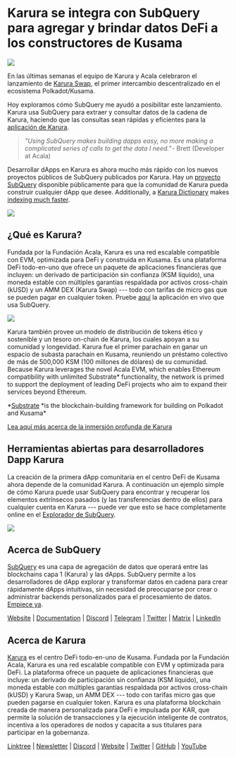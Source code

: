 # Karura se integra con SubQuery para agregar y brindar datos DeFi a los constructores de Kusama

![](https://cdn-images-1.medium.com/max/1600/0*EBj5be1webNUchfi)

En las últimas semanas el equipo de Karura y Acala celebraron el lanzamiento de [Karura Swap](https://apps.karura.network/), el primer intercambio descentralizado en el ecosistema Polkadot/Kusama.

Hoy exploramos cómo SubQuery me ayudó a posibilitar este lanzamiento. Karura usa SubQuery para extraer y consultar datos de la cadena de Karura, haciendo que las consultas sean rápidas y eficientes para la [aplicación de Karura](https://apps.karura.network/).

> *"Using SubQuery makes building dapps easy, no more making a complicated series of calls to get the data I need."* - Brett (Developer at Acala)

Desarrollar dApps en Karura es ahora mucho más rápido con los nuevos proyectos públicos de SubQuery publicados por Karura. Hay un [proyecto SubQuery](https://explorer.subquery.network/subquery/AcalaNetwork/karura) disponible públicamente para que la comunidad de Karura pueda construir cualquier dApp que desee. Additionally, a [Karura Dictionary](https://explorer.subquery.network/subquery/AcalaNetwork/karura-dictionary) makes [indexing much faster](../blogs/20210630-SubQuery-Just-Got-a-lot-Faster-with-the-Dictionary.md).

![](https://cdn-images-1.medium.com/max/1600/1*vvI_pI93mhe4kzSNQ2yMoQ.png)

## ¿Qué es Karura?

Fundada por la Fundación Acala, Karura es una red escalable compatible con EVM, optimizada para DeFi y construida en Kusama. Es una plataforma DeFi todo-en-uno que ofrece un paquete de aplicaciones financieras que incluyen: un derivado de participación sin confianza (KSM líquido), una moneda estable con múltiples garantías respaldada por activos cross-chain (kUSD) y un AMM DEX (Karura Swap) --- todo con tarifas de micro gas que se pueden pagar en cualquier token. Pruebe [aquí](http://apps.karura.network) la aplicación en vivo que usa SubQuery.

![](https://cdn-images-1.medium.com/max/1600/0*g174RcFJwJcw2ITS)

Karura también provee un modelo de distribución de tokens ético y sostenible y un tesoro on-chain de Karura, los cuales apoyan a su comunidad y longevidad. Karura fue el primer parachain en ganar un espacio de subasta parachain en Kusama, reuniendo un préstamo colectivo de más de 500,000 KSM (100 millones de dólares) de su comunidad. Because Karura leverages the novel Acala EVM, which enables Ethereum compatibility with unlimited Substrate\* functionality, the network is primed to support the deployment of leading DeFi projects who aim to expand their services beyond Ethereum.

*[Substrate](http://substrate.dev/) *is the blockchain-building framework for building on Polkadot and Kusama\*

[Lea aquí más acerca de la inmersión profunda de Karura](https://medium.com/acalanetwork/countdown-to-karura-a-deep-dive-on-the-defi-hub-of-kusama-410066fc1e1f)

## Herramientas abiertas para desarrolladores Dapp Karura

La creación de la primera dApp comunitaria en el centro DeFi de Kusama ahora depende de la comunidad Karura. A continuación un ejemplo simple de cómo Karura puede usar SubQuery para encontrar y recuperar los elementos extrínsecos pasados (y las transferencias dentro de ellos) para cualquier cuenta en Karura --- puede ver que esto se hace completamente online en el [Explorador de SubQuery](https://explorer.subquery.network/subquery/AcalaNetwork/karura).

![](https://cdn-images-1.medium.com/max/1600/0*t6stH0LeQC8M5fSp)

## Acerca de SubQuery

[SubQuery](https://subquery.network/) es una capa de agregación de datos que operará entre las blockchains capa 1 (Karura) y las dApps. SubQuery permite a los desarrolladores de dApp explorar y transformar datos en cadena para crear rápidamente dApps intuitivas, sin necesidad de preocuparse por crear o administrar backends personalizados para el procesamiento de datos. [Empiece ya](https://doc.subquery.network/).

[Website](https://subquery.network/) | [Documentation](https://doc.subquery.network/) | [Discord](https://discord.com/invite/78zg8aBSMG) | [Telegram](https://t.me/subquerynetwork) | [Twitter](https://twitter.com/subquerynetwork) | [Matrix](https://matrix.to/#/#subquery:matrix.org) | [LinkedIn](https://www.linkedin.com/company/subquery)

## Acerca de Karura

[Karura](http://acala.network/karura) es el centro DeFi todo-en-uno de Kusama. Fundada por la Fundación Acala, Karura es una red escalable compatible con EVM y optimizada para DeFi. La plataforma ofrece un paquete de aplicaciones financieras que incluye: un derivado de participación sin confianza (KSM líquido), una moneda estable con múltiples garantías respaldada por activos cross-chain (kUSD) y Karura Swap, un AMM DEX --- todo con tarifas micro gas que pueden pagarse en cualquier token. Karura es una plataforma blockchain creada de manera personalizada para DeFi e impulsada por KAR, que permite la solución de transacciones y la ejecución inteligente de contratos, incentiva a los operadores de nodos y capacita a sus titulares para participar en la gobernanza.

[Linktree](http://linktr.ee/karuranetwork) | [Newsletter](https://share.hsforms.com/1X9RxkXk-R62I0VNbATaDXw4h8qc) | [Discord](https://discord.gg/vdbFVCH) | [Website](http://acala.network/karura) | [Twitter](https://twitter.com/KaruraNetwork) | [GitHub](https://github.com/AcalaNetwork/Acala) | [YouTube](http://youtube.com/c/acalanetwork)
